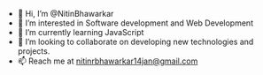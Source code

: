 - 👋 Hi, I’m @NitinBhawarkar
- 👀 I’m interested in Software development and Web Development
- 🌱 I’m currently learning JavaScript
- 💞️ I’m looking to collaborate on developing new technologies and projects.
- 📫 Reach me at nitinrbhawarkar14jan@gmail.com 
